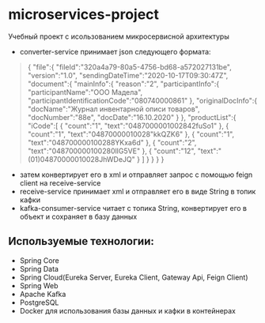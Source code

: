 # microservices-project
Учебный проект с исользованием микросервисной архитектуры
- converter-service принимает json следующего формата: 
> {
   "file":{
      "fileId":"320a4a79-80a5-4756-bd68-a572027131be",
      "version":"1.0",
      "sendingDateTime":"2020-10-17T09:30:47Z",
      "document":{
         "mainInfo":{
            "reason":"2",
            "participantInfo":{
               "participantName":"ООО Мадела",
               "participantIdentificationCode":"080740000861"
            },
            "originalDocInfo":{
               "docName":"Журнал инвентарной описи товаров",
               "docNumber":"88е",
               "docDate":"16.10.2020"
            }
         },
         "productList":{
            "iCode":[
               {
                  "count":"1",
                  "text":"0487000001002842fuSo1"
               },
               {
                  "count":"1",
                  "text":"04870000010028\"kkQZK6"
               },
               {
                  "count":"1",
                  "text":"048700000100288YKxa6d"
               },
               {
                  "count":"2",
                  "text":"048700000100280lIG5VE"
               },
               {
                  "count":"12",
                  "text":"(01)04870000010028JhWDeJQ"
               }
            ]
         }
      }
   }
}
- затем конвертирует его в xml и отправляет запрос с помощью feign client на receive-service
- receive-service принимает xml и отправляет его в виде String в топик кафки
- kafka-consumer-service читает с топика String, конвертирует его в объект и сохраняет в базу данных
## Используемые технологии:
- Spring Core
- Spring Data
- Spring Cloud(Eureka Server, Eureka Client, Gateway Api, Feign Client)
- Spring Web
- Apache Kafka
- PostgreSQL
- Docker для использования базы данных и кафки в контейнерах
